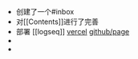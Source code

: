 - 创建了一个#inbox
- 对[[Contents]]进行了完善
- 部署 [[logseq]]  [vercel](https://logseq-three.vercel.app/#/page/README) [github/page](https://cabrag.github.io/logseq/)
-
-
